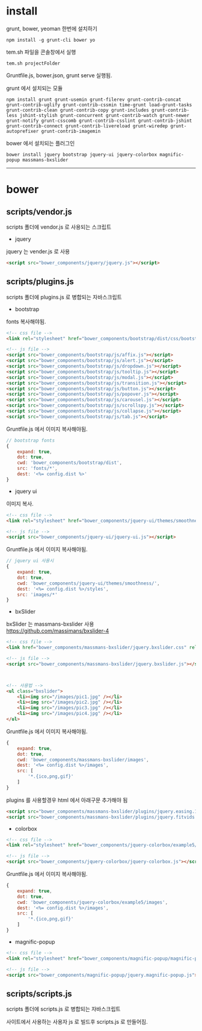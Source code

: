 # install


grunt, bower, yeoman 한번에 설치하기

```
npm install -g grunt-cli bower yo
```



tem.sh 파일을 콘솔창에서 실행

```
tem.sh projectFolder
```


Gruntfile.js, bower.json, grunt serve 실행됨.



grunt 에서 설치되는 모듈

```
npm install grunt grunt-usemin grunt-filerev grunt-contrib-concat grunt-contrib-uglify grunt-contrib-cssmin time-grunt load-grunt-tasks grunt-contrib-clean grunt-contrib-copy grunt-includes grunt-contrib-less jshint-stylish grunt-concurrent grunt-contrib-watch grunt-newer grunt-notify grunt-csscomb grunt-contrib-csslint grunt-contrib-jshint grunt-contrib-connect grunt-contrib-livereload grunt-wiredep grunt-autoprefixer grunt-contrib-imagemin
```


bower 에서 설치되는 플러그인

```
bower install jquery bootstrap jquery-ui jquery-colorbox magnific-popup massmans-bxslider 
```





-------





# bower





## scripts/vendor.js


scripts 폴더에 vendor.js 로 사용되는 스크립트





- jquery

jquery 는 vender.js 로 사용


```html
<script src="bower_components/jquery/jquery.js"></script>
```




## scripts/plugins.js


scripts 폴더에 plugins.js 로 병합되는 자바스크립트



- bootstrap

fonts 복사해야됨.


```html
<!-- css file -->
<link rel="stylesheet" href="bower_components/bootstrap/dist/css/bootstrap.css">

<!-- js file -->
<script src="bower_components/bootstrap/js/affix.js"></script>
<script src="bower_components/bootstrap/js/alert.js"></script>
<script src="bower_components/bootstrap/js/dropdown.js"></script>
<script src="bower_components/bootstrap/js/tooltip.js"></script>
<script src="bower_components/bootstrap/js/modal.js"></script>
<script src="bower_components/bootstrap/js/transition.js"></script>
<script src="bower_components/bootstrap/js/button.js"></script>
<script src="bower_components/bootstrap/js/popover.js"></script>
<script src="bower_components/bootstrap/js/carousel.js"></script>
<script src="bower_components/bootstrap/js/scrollspy.js"></script>
<script src="bower_components/bootstrap/js/collapse.js"></script>
<script src="bower_components/bootstrap/js/tab.js"></script>
```

Gruntfile.js 에서 이미지 복사해야됨.


```javascript
// bootstrap fonts
{
    expand: true,
    dot: true,
    cwd: 'bower_components/bootstrap/dist',
    src: 'fonts/*',
    dest: '<%= config.dist %>'
}
```







- jquery ui

이미지 복사.


```html
<!-- css file -->
<link rel="stylesheet" href="bower_components/jquery-ui/themes/smoothness/jquery-ui.css">

<!-- js file -->
<script src="bower_components/jquery-ui/jquery-ui.js"></script>
```

Gruntfile.js 에서 이미지 복사해야됨.


```javascript
// jquery ui 사용시
{
    expand: true,
    dot: true,
    cwd: 'bower_components/jquery-ui/themes/smoothness/',
    dest: '<%= config.dist %>/styles',
    src: 'images/*'
}
```








- bxSlider

bxSlider 는 massmans-bxslider 사용    
https://github.com/massimans/bxslider-4    



```html
<!-- css file -->
<link href="bower_components/massmans-bxslider/jquery.bxslider.css" rel="stylesheet" />

<!-- js file -->
<script src="bower_components/massmans-bxslider/jquery.bxslider.js"></script>



<!-- 사용법 -->
<ul class="bxslider">
    <li><img src="/images/pic1.jpg" /></li>
    <li><img src="/images/pic2.jpg" /></li>
    <li><img src="/images/pic3.jpg" /></li>
    <li><img src="/images/pic4.jpg" /></li>
</ul>
```


Gruntfile.js 에서 이미지 복사해야됨.


```javascript
{
    expand: true,
    dot: true,
    cwd: 'bower_components/massmans-bxslider/images',
    dest: '<%= config.dist %>/images',
    src: [
        '*.{ico,png,gif}'
    ]
}
```


plugins 를 사용할경우 html 에서 아래구문 추가해야 됨

```html
<script src="bower_components/massmans-bxslider/plugins/jquery.easing.1.3.js"></script>
<script src="bower_components/massmans-bxslider/plugins/jquery.fitvids.js"></script>
```





- colorbox



```html
<!-- css file -->
<link rel="stylesheet" href="bower_components/jquery-colorbox/example5/colorbox.css">

<!-- js file -->
<script src="bower_components/jquery-colorbox/jquery-colorbox.js"></script>
```


Gruntfile.js 에서 이미지 복사해야됨.

```javascript
{
    expand: true,
    dot: true,
    cwd: 'bower_components/jquery-colorbox/example5/images',
    dest: '<%= config.dist %>/images',
    src: [
        '*.{ico,png,gif}'
    ]
}
```







- magnific-popup



```html
<!-- css file -->
<link rel="stylesheet" href="bower_components/magnific-popup/magnific-popup.css">

<!-- js file -->
<script src="bower_components/magnific-popup/jquery.magnific-popup.js"></script>
```











## scripts/scripts.js


scripts 폴더에 scripts.js 로 병합되는 자바스크립트


사이트에서 사용하는 사용자 js 로 빌드후 scripts.js 로 만들어짐.




